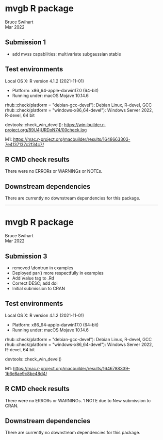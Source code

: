 # mvgb R package
Bruce Swihart  
Mar 2022

## Submission 1

  * add mvss capabilities: multivariate subgaussian stable

## Test environments
Local OS X: R version 4.1.2 (2021-11-01)
  * Platform: x86_64-apple-darwin17.0 (64-bit)
  * Running under: macOS Mojave 10.14.6
  
rhub::check(platform = "debian-gcc-devel"): Debian Linux, R-devel, GCC
rhub::check(platform = "windows-x86_64-devel"): Windows Server 2022, R-devel, 64 bit

devtools::check_win_devel(): https://win-builder.r-project.org/89U4jURDoN74/00check.log

M1: https://mac.r-project.org/macbuilder/results/1648663303-7e4137137c2f34c7/

## R CMD check results
There were no ERRORs or WARNINGs or NOTEs.


## Downstream dependencies
There are currently no downstream dependencies for this package.

---

# mvgb R package
Bruce Swihart  
Mar 2022

## Submission 3

  * removed \dontrun in examples
  * Deployed par() more respectfully in examples
  * Add \value tag to .Rd
  * Correct DESC; add doi
  * Initial submission to CRAN

## Test environments
Local OS X: R version 4.1.2 (2021-11-01)
  * Platform: x86_64-apple-darwin17.0 (64-bit)
  * Running under: macOS Mojave 10.14.6
  
rhub::check(platform = "debian-gcc-devel"): Debian Linux, R-devel, GCC
rhub::check(platform = "windows-x86_64-devel"): Windows Server 2022, R-devel, 64 bit

devtools::check_win_devel()

M1: https://mac.r-project.org/macbuilder/results/1646788339-1b6e8ae9c8be48d4/

## R CMD check results
There were no ERRORs or WARNINGs. 1 NOTE due to New submission to CRAN.


## Downstream dependencies
There are currently no downstream dependencies for this package.
